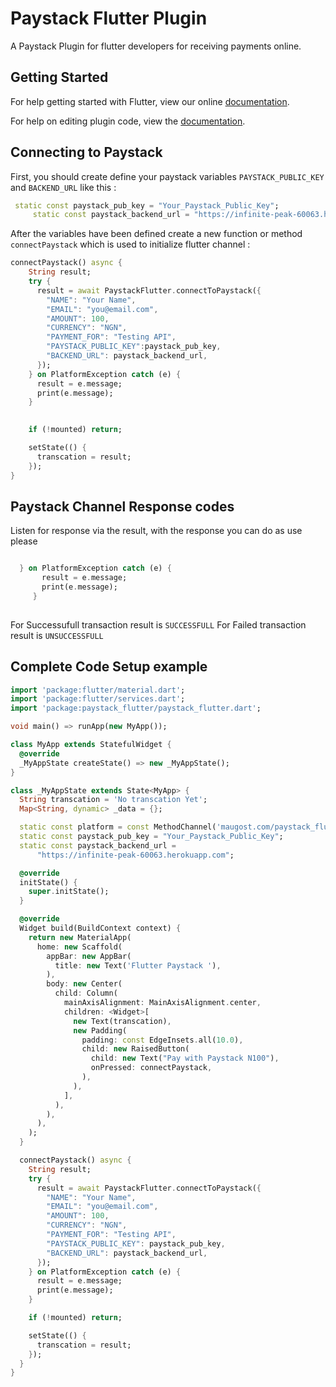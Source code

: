 # Paystack Flutter Plugin

A Paystack Plugin for flutter developers for receiving payments online.

## Getting Started

For help getting started with Flutter, view our online
[documentation](https://flutter.io/).

For help on editing plugin code, view the [documentation](https://flutter.io/platform-plugins/#edit-code).

## Connecting to Paystack
First, you should create define your paystack variables `PAYSTACK_PUBLIC_KEY`  and `BACKEND_URL` like this :
   
   
```dart
 static const paystack_pub_key = "Your_Paystack_Public_Key";
     static const paystack_backend_url = "https://infinite-peak-60063.herokuapp.com";
```


After the variables have been defined create a new function or method `connectPaystack` which is used to initialize flutter channel :
   
```dart
connectPaystack() async {
    String result;
    try {
      result = await PaystackFlutter.connectToPaystack({
        "NAME": "Your Name",
        "EMAIL": "you@email.com",
        "AMOUNT": 100,
        "CURRENCY": "NGN",
        "PAYMENT_FOR": "Testing API",
        "PAYSTACK_PUBLIC_KEY":paystack_pub_key,
        "BACKEND_URL": paystack_backend_url,
      });
    } on PlatformException catch (e) {
      result = e.message;
      print(e.message);
    }

    
    if (!mounted) return;

    setState(() {
      transcation = result;
    });
}
```

## Paystack Channel Response codes

Listen for response via the result, with the response you can do as use please

```dart

  } on PlatformException catch (e) {
       result = e.message;
       print(e.message);
     }
  
```

For Successufull transaction result is `SUCCESSFULL`
For Failed transaction result is `UNSUCCESSFULL`


## Complete Code Setup example

```dart
import 'package:flutter/material.dart';
import 'package:flutter/services.dart';
import 'package:paystack_flutter/paystack_flutter.dart';

void main() => runApp(new MyApp());

class MyApp extends StatefulWidget {
  @override
  _MyAppState createState() => new _MyAppState();
}

class _MyAppState extends State<MyApp> {
  String transcation = 'No transcation Yet';
  Map<String, dynamic> _data = {};

  static const platform = const MethodChannel('maugost.com/paystack_flutter');
  static const paystack_pub_key = "Your_Paystack_Public_Key";
  static const paystack_backend_url =
      "https://infinite-peak-60063.herokuapp.com";

  @override
  initState() {
    super.initState();
  }

  @override
  Widget build(BuildContext context) {
    return new MaterialApp(
      home: new Scaffold(
        appBar: new AppBar(
          title: new Text('Flutter Paystack '),
        ),
        body: new Center(
          child: Column(
            mainAxisAlignment: MainAxisAlignment.center,
            children: <Widget>[
              new Text(transcation),
              new Padding(
                padding: const EdgeInsets.all(10.0),
                child: new RaisedButton(
                  child: new Text("Pay with Paystack N100"),
                  onPressed: connectPaystack,
                ),
              ),
            ],
          ),
        ),
      ),
    );
  }

  connectPaystack() async {
    String result;
    try {
      result = await PaystackFlutter.connectToPaystack({
        "NAME": "Your Name",
        "EMAIL": "you@email.com",
        "AMOUNT": 100,
        "CURRENCY": "NGN",
        "PAYMENT_FOR": "Testing API",
        "PAYSTACK_PUBLIC_KEY": paystack_pub_key,
        "BACKEND_URL": paystack_backend_url,
      });
    } on PlatformException catch (e) {
      result = e.message;
      print(e.message);
    }

    if (!mounted) return;

    setState(() {
      transcation = result;
    });
  }
}

```


